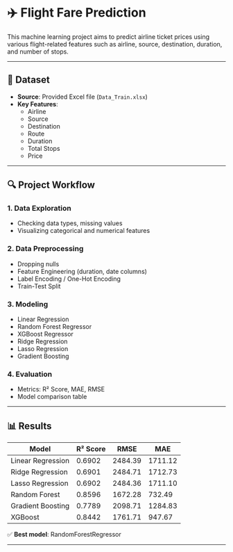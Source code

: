 # ✈️ Flight Fare Prediction

This machine learning project aims to predict airline ticket prices using various flight-related features such as airline, source, destination, duration, and number of stops.

---

## 📁 Dataset

- **Source**: Provided Excel file (`Data_Train.xlsx`)
- **Key Features**:
  - Airline
  - Source
  - Destination
  - Route
  - Duration
  - Total Stops
  - Price

---

## 🔍 Project Workflow

### 1. Data Exploration
- Checking data types, missing values
- Visualizing categorical and numerical features

### 2. Data Preprocessing
- Dropping nulls
- Feature Engineering (duration, date columns)
- Label Encoding / One-Hot Encoding
- Train-Test Split

### 3. Modeling
- Linear Regression
- Random Forest Regressor
- XGBoost Regressor
- Ridge Regression
- Lasso Regression
- Gradient Boosting

### 4. Evaluation
- Metrics: R² Score, MAE, RMSE
- Model comparison table

---

## 📊 Results


| Model              | R² Score |   RMSE   |   MAE   |
|--------------------|----------|----------|---------|
| Linear Regression  | 0.6902   | 2484.39  | 1711.12 |
| Ridge Regression   | 0.6901   | 2484.71  | 1712.73 |
| Lasso Regression   | 0.6902   | 2484.36  | 1711.10 |
| Random Forest      | 0.8596   | 1672.28  |  732.49 |
| Gradient Boosting  | 0.7789   | 2098.71  | 1284.83 |
| XGBoost            | 0.8442   | 1761.71  |  947.67 |


✅ **Best model**: RandomForestRegressor

---



